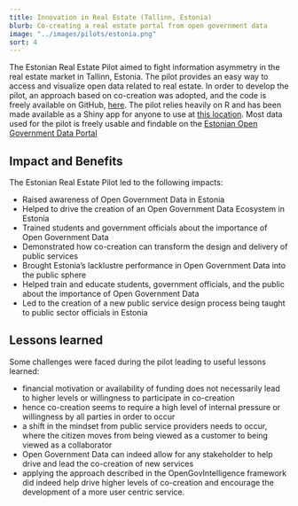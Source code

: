 ```yaml
---
title: Innovation in Real Estate (Tallinn, Estonia)
blurb: Co-creating a real estate portal from open government data
image: "../images/pilots/estonia.png"
sort: 4
---
```



The Estonian Real Estate Pilot aimed to fight information asymmetry in the real estate market in Tallinn, Estonia. The pilot provides an easy way to access and visualize open data related to real estate. In order to develop the pilot, an approach based on co-creation was adopted, and the code is freely available on GitHub, [here](https://github.com/keeganmcbride/realestatepilot/). The pilot relies heavily on R and has been made available as a Shiny app for anyone to use at [this location]( https://rnd-tut.shinyapps.io/EstonianRealEstatePilotOGI/). Most data used for the pilot is freely usable and findable on the [Estonian Open Government Data Portal](www.opendata.riik.ee)

## Impact and Benefits
The Estonian Real Estate Pilot led to the following impacts:
* Raised awareness of Open Government Data in Estonia
* Helped to drive the creation of an Open Government Data Ecosystem in Estonia
* Trained students and government officials about the importance of Open Government Data
* Demonstrated how co-creation can transform the design and delivery of public services
* Brought Estonia’s lacklustre performance in Open Government Data into the public sphere
* Helped train and educate students, government officials, and the public about the importance of Open Government Data
* Led to the creation of a new public service design process being taught to public sector officials in Estonia

## Lessons learned
Some challenges were faced during the pilot leading to useful lessons learned:

* financial motivation or availability of funding does not necessarily lead to higher levels or willingness to participate in co-creation
* hence co-creation seems to require a high level of internal pressure or willingness by all parties in order to occur
* a shift in the mindset from public service providers needs to occur, where the citizen moves from being viewed as a customer to being viewed as a collaborator
* Open Government Data can indeed allow for any stakeholder to help drive and lead the co-creation of new services
* applying the approach described in the OpenGovIntelligence framework did indeed help drive higher levels of co-creation and encourage the development of a more user centric service.

